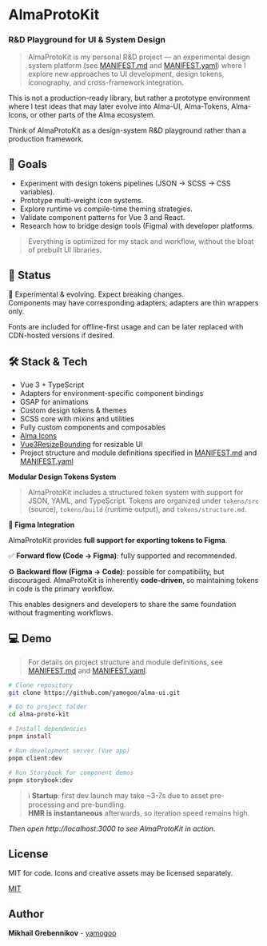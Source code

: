 # AlmaProtoKit

### R&D Playground for UI & System Design

> AlmaProtoKit is my personal R&D project — an experimental design system platform (see [MANIFEST.md](./apps/sparkpad/client/design-system/MANIFEST.md) and [MANIFEST.yaml](./apps/sparkpad/client/design-system/MANIFEST.yaml)) where I explore new approaches to UI development, design tokens, iconography, and cross-framework integration.

This is not a production-ready library, but rather a prototype environment where I test ideas that may later evolve into Alma-UI, Alma-Tokens, Alma-Icons, or other parts of the Alma ecosystem.

Think of AlmaProtoKit as a design-system R&D playground rather than a production framework.

## 🚀 Goals

- Experiment with design tokens pipelines (JSON → SCSS → CSS variables).
- Prototype multi-weight icon systems.
- Explore runtime vs compile-time theming strategies.
- Validate component patterns for Vue 3 and React.
- Research how to bridge design tools (Figma) with developer platforms.

> Everything is optimized for my stack and workflow, without the bloat of prebuilt UI libraries.

## 🎯 Status

🚧 Experimental & evolving. Expect breaking changes.  
Components may have corresponding adapters; adapters are thin wrappers only.

Fonts are included for offline-first usage and can be later replaced with CDN-hosted versions if desired.

## 🛠 Stack & Tech

- Vue 3 + TypeScript
- Adapters for environment-specific component bindings
- GSAP for animations
- Custom design tokens & themes
- SCSS core with mixins and utilities
- Fully custom components and composables
- [Alma Icons](https://almaicons.netlify.app/icons)
- [Vue3ResizeBounding](https://resize-bounding.netlify.app/) for resizable UI
- Project structure and module definitions specified in [MANIFEST.md](./apps/sparkpad/client/design-system/MANIFEST.md) and [MANIFEST.yaml](./apps/sparkpad/client/design-system/MANIFEST.yaml)

**Modular Design Tokens System**

> AlmaProtoKit includes a structured token system with support for JSON, YAML, and TypeScript. Tokens are organized under `tokens/src` (source), `tokens/build` (runtime output), and `tokens/structure.md`.

**🔗 Figma Integration**

AlmaProtoKit provides **full support for exporting tokens to Figma**.

✅ **Forward flow (Code → Figma)**: fully supported and recommended.

♻️ **Backward flow (Figma → Code)**: possible for compatibility, but discouraged. AlmaProtoKit is inherently **code-driven**, so maintaining tokens in code is the primary workflow.

This enables designers and developers to share the same foundation without fragmenting workflows.

## 💻 Demo

> For details on project structure and module definitions, see [MANIFEST.md](./apps/sparkpad/client/design-system/MANIFEST.md) and [MANIFEST.yaml](./apps/sparkpad/client/design-system/MANIFEST.yaml).

```bash
# Clone repository
git clone https://github.com/yamogoo/alma-ui.git

# Go to project folder
cd alma-proto-kit

# Install dependencies
pnpm install

# Run development server (Vue app)
pnpm client:dev

# Run Storybook for component demos
pnpm storybook:dev
```

> ℹ️ **Startup**: first dev launch may take ~3-7s due to asset pre-processing and pre-bundling.  
> **HMR is instantaneous** afterwards, so iteration speed remains high.

_Then open http://localhost:3000 to see AlmaProtoKit in action._

## License

MIT for code. Icons and creative assets may be licensed separately.

[MIT](https://github.com/yamogoo/alma-ui/blob/main/LICENSE)

## Author

**Mikhail Grebennikov** - [yamogoo](https://github.com/yamogoo)
